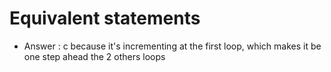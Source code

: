 # Equivalent statements

- Answer : c
    because it's incrementing at the first loop, which makes it be one step ahead the 2 others loops 